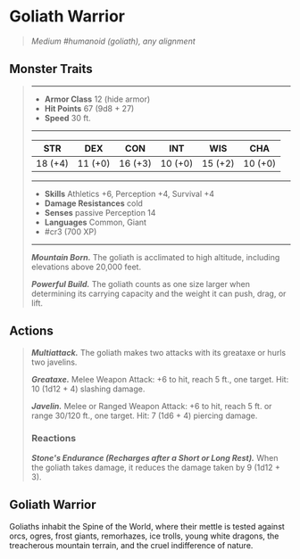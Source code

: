 # Goliath Warrior
>*Medium #humanoid (goliath), any alignment*
## Monster Traits
>___
>- **Armor Class** 12 (hide armor)
>- **Hit Points** 67 (9d8 + 27)
>- **Speed** 30 ft.
>___
>|STR|DEX|CON|INT|WIS|CHA|
>|:---:|:---:|:---:|:---:|:---:|:---:|
>|18 (+4)|11 (+0)|16 (+3)|10 (+0)|15 (+2)|10 (+0)|
>___
>- **Skills** Athletics +6, Perception +4, Survival +4
>- **Damage Resistances** cold
>- **Senses** passive Perception 14
>- **Languages** Common, Giant
>- #cr3 (700 XP)
>___
>***Mountain Born.*** The goliath is acclimated to high altitude, including elevations above 20,000 feet.  
>
>***Powerful Build.*** The goliath counts as one size larger when determining its carrying capacity and the weight it can push, drag, or lift.  
>
## Actions
>***Multiattack.*** The goliath makes two attacks with its greataxe or hurls two javelins.  
>
>***Greataxe.*** Melee Weapon Attack: +6 to hit, reach 5 ft., one target. Hit: 10 (1d12 + 4) slashing damage.  
>
>***Javelin.*** Melee  or Ranged Weapon Attack: +6 to hit, reach 5 ft. or range 30/120 ft., one target. Hit: 7 (1d6 + 4) piercing damage.  
>
>### Reactions
>***Stone's Endurance (Recharges after a Short or Long Rest).*** When the goliath takes damage, it reduces the damage taken by 9 (1d12 + 3).
## Goliath Warrior
Goliaths inhabit the Spine of the World, where their mettle is tested against orcs, ogres, frost giants, remorhazes, ice trolls, young white dragons, the treacherous mountain terrain, and the cruel indifference of nature.